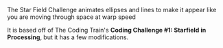 The Star Field Challenge animates ellipses and lines to make it appear like you are moving through space at warp speed

It is based off of The Coding Train's **Coding Challenge #1: Starfield in Processing**, but it has a few modifications.
